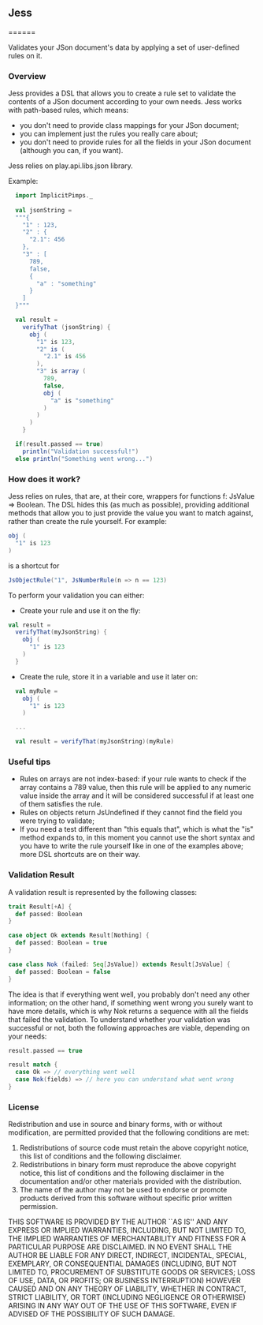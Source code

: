 ## Jess
======

Validates your JSon document's data by applying a set of user-defined rules on it.

### Overview

Jess provides a DSL that allows you to create a rule set to validate the contents of a JSon document according to your own needs.
Jess works with path-based rules, which means: 
* you don't need to provide class mappings for your JSon document;
* you can implement just the rules you really care about;
* you don't need to provide rules for all the fields in your JSon document (although you can, if you want).

Jess relies on play.api.libs.json library.

Example:
```scala
  import ImplicitPimps._
  
  val jsonString = 
  """{ 
    "1" : 123, 
    "2" : { 
      "2.1": 456 
    },
    "3" : [
      789,
      false,
      {
        "a" : "something"
      }
    ]
  }"""

  val result =
    verifyThat (jsonString) { 
      obj ( 
        "1" is 123,
        "2" is (
          "2.1" is 456
        ),
        "3" is array (
          789,
          false,
          obj (
            "a" is "something"
          )
        )
      )
    }

  if(result.passed == true)
    println("Validation successful!")
  else println("Something went wrong...")
```

### How does it work?

Jess relies on rules, that are, at their core, wrappers for functions f: JsValue => Boolean.
The DSL hides this (as much as possible), providing additional methods that allow you to just provide the value you want to match against, rather than create the rule yourself. For example:

```scala
obj (
  "1" is 123
)
```

is a shortcut for

```scala
JsObjectRule("1", JsNumberRule(n => n == 123)
```

To perform your validation you can either: 

* Create your rule and use it on the fly:

```scala
val result =
  verifyThat(myJsonString) {
    obj (
      "1" is 123
    )
  }
```
* Create the rule, store it in a variable and use it later on:

```scala
  val myRule =
    obj (
      "1" is 123
    )

  ...

  val result = verifyThat(myJsonString)(myRule)
```

### Useful tips
* Rules on arrays are not index-based: if your rule wants to check if the array contains a 789 value, then this rule will be applied to any numeric value inside the array and it will be considered successful if at least one of them satisfies the rule.
* Rules on objects return JsUndefined if they cannot find the field you were trying to validate;
* If you need a test different than "this equals that", which is what the "is" method expands to, in this moment you cannot use the short syntax and you have to write the rule yourself like in one of the examples above; more DSL shortcuts are on their way.

### Validation Result

A validation result is represented by the following classes:
```scala
trait Result[+A] {
  def passed: Boolean
}

case object Ok extends Result[Nothing] {
  def passed: Boolean = true
}

case class Nok (failed: Seq[JsValue]) extends Result[JsValue] {
  def passed: Boolean = false
}
```

The idea is that if everything went well, you probably don't need any other information; on the other hand, if something went wrong you surely want to have more details, which is why Nok returns a sequence with all the fields that failed the validation. To understand whether your validation was successful or not, both the following approaches are viable, depending on your needs:

```scala
result.passed == true
```

```scala
result match {
  case Ok => // everything went well
  case Nok(fields) => // here you can understand what went wrong
}
```

### License

Redistribution and use in source and binary forms, with or without
modification, are permitted provided that the following conditions
are met:
1. Redistributions of source code must retain the above copyright
   notice, this list of conditions and the following disclaimer.
2. Redistributions in binary form must reproduce the above copyright
   notice, this list of conditions and the following disclaimer in the
   documentation and/or other materials provided with the distribution.
3. The name of the author may not be used to endorse or promote products
   derived from this software without specific prior written permission.

THIS SOFTWARE IS PROVIDED BY THE AUTHOR ``AS IS'' AND ANY EXPRESS OR
IMPLIED WARRANTIES, INCLUDING, BUT NOT LIMITED TO, THE IMPLIED WARRANTIES
OF MERCHANTABILITY AND FITNESS FOR A PARTICULAR PURPOSE ARE DISCLAIMED.
IN NO EVENT SHALL THE AUTHOR BE LIABLE FOR ANY DIRECT, INDIRECT,
INCIDENTAL, SPECIAL, EXEMPLARY, OR CONSEQUENTIAL DAMAGES (INCLUDING, BUT
NOT LIMITED TO, PROCUREMENT OF SUBSTITUTE GOODS OR SERVICES; LOSS OF USE,
DATA, OR PROFITS; OR BUSINESS INTERRUPTION) HOWEVER CAUSED AND ON ANY
THEORY OF LIABILITY, WHETHER IN CONTRACT, STRICT LIABILITY, OR TORT
(INCLUDING NEGLIGENCE OR OTHERWISE) ARISING IN ANY WAY OUT OF THE USE OF
THIS SOFTWARE, EVEN IF ADVISED OF THE POSSIBILITY OF SUCH DAMAGE.

